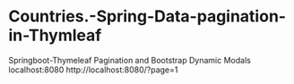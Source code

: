 # Countries.-Spring-Data-pagination-in-Thymleaf
Springboot-Thymeleaf Pagination and Bootstrap Dynamic Modals
localhost:8080
http://localhost:8080/?page=1
